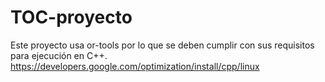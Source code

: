 # TOC-proyecto

Este proyecto usa or-tools por lo que se deben cumplir con sus requisitos para ejecución en C++.
https://developers.google.com/optimization/install/cpp/linux